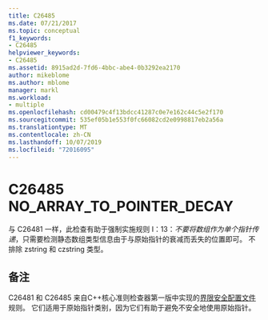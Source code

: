 ```yaml
---
title: C26485
ms.date: 07/21/2017
ms.topic: conceptual
f1_keywords:
- C26485
helpviewer_keywords:
- C26485
ms.assetid: 8915ad2d-7fd6-4bbc-abe4-0b3292ea2170
author: mikeblome
ms.author: mblome
manager: markl
ms.workload:
- multiple
ms.openlocfilehash: cd00479c4f13bdcc41287c0e7e162c44c5e2f170
ms.sourcegitcommit: 535ef05b1e553f0fc66082cd2e0998817eb2a56a
ms.translationtype: MT
ms.contentlocale: zh-CN
ms.lasthandoff: 10/07/2019
ms.locfileid: "72016095"
---
```

# <a name="c26485-no_array_to_pointer_decay"></a>C26485 NO_ARRAY_TO_POINTER_DECAY
与 C26481 一样，此检查有助于强制实施规则 I：13：*不要将数组作为单个指针传递*，只需要检测静态数组类型信息由于与原始指针的衰减而丢失的位置即可。 不排除 zstring 和 czstring 类型。

## <a name="remarks"></a>备注
C26481 和 C26485 来自C++核心准则检查器第一版中实现的[界限安全配置文件](https://github.com/isocpp/CppCoreGuidelines/blob/master/CppCoreGuidelines.md)规则。 它们适用于原始指针类别，因为它们有助于避免不安全地使用原始指针。